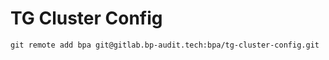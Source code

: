 # TG Cluster Config

```shell
git remote add bpa git@gitlab.bp-audit.tech:bpa/tg-cluster-config.git
```